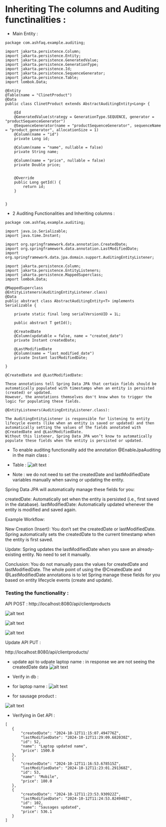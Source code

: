 # Inheriting The columns and Auditing functinalities :

- Main Entity :

```
package com.ashfaq.example.auditing;

import jakarta.persistence.Column;
import jakarta.persistence.Entity;
import jakarta.persistence.GeneratedValue;
import jakarta.persistence.GenerationType;
import jakarta.persistence.Id;
import jakarta.persistence.SequenceGenerator;
import jakarta.persistence.Table;
import lombok.Data;

@Entity
@Table(name = "ClinetProduct")
@Data
public class ClinetProduct extends AbstractAuditingEntity<Long> {
    
    @Id
    @GeneratedValue(strategy = GenerationType.SEQUENCE, generator = "productSequenceGenerator")
    @SequenceGenerator(name = "productSequenceGenerator", sequenceName = "product_generator", allocationSize = 1)
    @Column(name = "id")
    private Long id;

    @Column(name = "name", nullable = false)
    private String name;

    @Column(name = "price", nullable = false)
    private Double price;


    @Override
    public Long getId() {
        return id;
    }

    
}

```

- 2 Auditing Functionalities  and Inheriting columns :

```
package com.ashfaq.example.auditing;

import java.io.Serializable;
import java.time.Instant;

import org.springframework.data.annotation.CreatedDate;
import org.springframework.data.annotation.LastModifiedDate;
import org.springframework.data.jpa.domain.support.AuditingEntityListener;

import jakarta.persistence.Column;
import jakarta.persistence.EntityListeners;
import jakarta.persistence.MappedSuperclass;
import lombok.Data;

@MappedSuperclass
@EntityListeners(AuditingEntityListener.class)
@Data
public abstract class AbstractAuditingEntity<T> implements Serializable {

	private static final long serialVersionUID = 1L;

	public abstract T getId();

	@CreatedDate
	@Column(updatable = false, name = "created_date")
	private Instant createdDate;

	@LastModifiedDate
	@Column(name = "last_modified_date")
	private Instant lastModifiedDate;

}

@CreatedDate and @LastModifiedDate:

These annotations tell Spring Data JPA that certain fields should be automatically populated with timestamps when an entity is persisted (created) or updated.
However, the annotations themselves don't know when to trigger the logic for populating these fields.

@EntityListeners(AuditingEntityListener.class):

The AuditingEntityListener is responsible for listening to entity lifecycle events (like when an entity is saved or updated) and then automatically setting the values of the fields annotated with @CreatedDate and @LastModifiedDate.
Without this listener, Spring Data JPA won’t know to automatically populate these fields when the entity is persisted or updated.

```

- To enable auditing functionality  add the annotation @EnableJpaAuditing in the main class : 

 - Table :
 ![alt text](image.png)


 - Note :
we do not need to set the createdDate and lastModifiedDate variables manually when saving or updating the entity.

Spring Data JPA will automatically manage these fields for you:

createdDate: Automatically set when the entity is persisted (i.e., first saved in the database).
lastModifiedDate: Automatically updated whenever the entity is modified and saved again.

Example Workflow:

New  Creation (Insert):
You don’t set the createdDate or lastModifiedDate.
Spring automatically sets the createdDate to the current timestamp when the entity is first saved.

 Update:
Spring updates the lastModifiedDate when you save an already-existing  entity. No need to set it manually.


Conclusion:
You do not manually pass the values for createdDate and lastModifiedDate. The whole point of using the @CreatedDate and @LastModifiedDate annotations is to let Spring manage these fields for you based on entity lifecycle events (create and update).


### Testing the functionality :

API POST : http://localhost:8080/api/clientproducts

![alt text](image-1.png)

![alt text](image-2.png)

![alt text](image-4.png)

Update API PUT :

 http://localhost:8080/api/clientproducts/

-  update api to udpate laptop name :
in response we are not seeing the createdDate data
![alt text](image-5.png)



- Verify in db :

- for laptop name :
![alt text](image-6.png)

- for sausage product :

 ![alt text](image-3.png)


 - Verifying in Get API :

 ```
 [
    {
        "createdDate": "2024-10-12T11:15:07.494776Z",
        "lastModifiedDate": "2024-10-12T11:29:09.682030Z",
        "id": 52,
        "name": "Laptop updated name",
        "price": 1500.0
    },
    {
        "createdDate": "2024-10-12T11:16:53.678515Z",
        "lastModifiedDate": "2024-10-12T11:23:01.291368Z",
        "id": 53,
        "name": "Mobile",
        "price": 180.0
    },
    {
        "createdDate": "2024-10-12T11:23:53.930922Z",
        "lastModifiedDate": "2024-10-12T11:24:53.824940Z",
        "id": 102,
        "name": "Sausages updated",
        "price": 536.1
    }
]
 ```